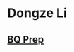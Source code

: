 # Dongze Li

## [BQ Prep](https://docs.google.com/document/d/176ni9T0gH3JXkmNwjKLAF4mPTloaS93xz5wqVlOJFAc/edit?usp=sharing)
